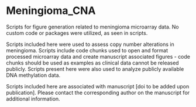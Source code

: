 # Meningioma_CNA
Scripts for figure generation related to meningioma microarray data. No custom code or packages were utilized, as seen in scripts.

Scripts included here were used to assess copy number alterations in meningioma. Scripts include code chunks used to open and format processed microarray data
and create manuscript associated figures - code chunks should be used as examples as clinical data cannot be released publicly. Scripts present here were also used to analyze publicly available DNA methylation data.

Scripts included here are associated with manuscript [doi to be added upon publication]. Please contact the corresponding author on the manuscript for additional information.
